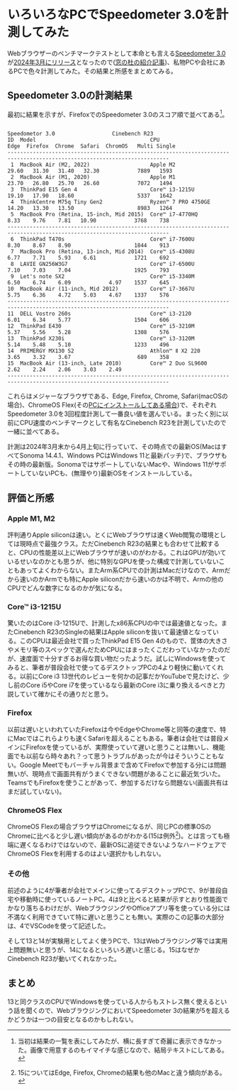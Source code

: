<!--
    https://qiita.com/belgianbeer/items/5d6a2cc4386f8b7fd03a
-->

# いろいろなPCでSpeedometer 3.0を計測してみた

Webブラウザーのベンチマークテストとして本命とも言える[Speedometer 3.0](https://browserbench.org/Speedometer3.0/)が[2024年3月にリリース](https://browserbench.org/announcements/speedometer3/)となったので([窓の杜の紹介記事](https://forest.watch.impress.co.jp/docs/news/1575562.html))、私物PCや会社にあるPCで色々計測してみた。その結果と所感をまとめてみる。

## Speedometer 3.0の計測結果

最初に結果を示すが、FirefoxでのSpeedometer 3.0のスコア順で並べてある[^table]。

[^table]:当初は結果の一覧を表にしてみたが、横に長すぎて奇麗に表示できなかった。画像で用意するのもイマイチな感じなので、結局テキストにしてある。

```text
                                                                          Speedometor 3.0                  Cinebench R23
ID  Model                                    CPU                   Edge  Firefox  Chrome  Safari  ChromOS   Multi Single
-------------------------------------------------------------------------------------------------------------------------
 1  MacBook Air (M2, 2022)                   Apple M2              29.60   31.30   31.40   32.30            7889   1593
 2  MacBook Air (M1, 2020)                   Apple M1              23.70   26.80   25.70   26.60            7072   1494
 3  ThinkPad E15 Gen 4                       Core™ i3-1215U        19.10   17.90   18.60                    5337   1642
 4  ThinkCentre M75q Tiny Gen2               Ryzen™ 7 PRO 4750GE   14.20   13.30   13.50                    8983   1264
 5  MacBook Pro (Retina, 15-inch, Mid 2015)  Core™ i7-4770HQ        8.33    9.76    7.81   10.90            3768    738
-------------------------------------------------------------------------------------------------------------------------
 6  ThinkPad T470s                           Core™ i7-7600U         8.30    8.67    8.90                    1844    913
 7  MacBook Pro (Retina, 13-inch, Mid 2014)  Core™ i5-4308U         6.77    7.71    5.93    6.61            1721    692
 8  LAVIE GN256W3G7                          Core™ i7-6500U         7.10    7.03    7.04                    1925    793
 9  Let's note SX2                           Core™ i5-3340M         6.50    6.74    6.09            4.97    1537    645
10  MacBook Air (11-inch, Mid 2012)          Core™ i7-3667U         5.75    6.36    4.72    5.03    4.67    1337    576
-------------------------------------------------------------------------------------------------------------------------
11  DELL Vostro 260s                         Core™ i3-2120          6.01    6.34    5.77                    1504    606
12  ThinkPad E430                            Core™ i5-3210M         5.37    5.56    5.28                    1308    576
13  ThinkPad X230i                           Core™ i3-3120M         5.14    5.48    5.10                    1233    496
14  PRIMERGY MX130 S2                        Athlon™ Ⅱ X2 220      3.65    3.32    3.67                     689    358
15  MacBook Air (13-inch, Late 2010)         Core™ 2 Duo SL9600     2.62    2.24    2.06    3.03    2.49
-------------------------------------------------------------------------------------------------------------------------
```

これらはメジャーなブラウザである、Edge, Firefox, Chrome, Safari(macOSの場合)、ChromeOS Flex(その[PCにインストールしてある場合](https://qiita.com/belgianbeer/items/b638c12150dc86911922))で、それぞれSpeedometer 3.0を3回程度計測して一番良い値を選んでいる。まったく別に以前にCPU速度のベンチマークとして有名なCinebench R23を計測していたので一緒に並べてある。

計測は2024年3月末から4月上旬に行っていて、その時点での最新OS(MacはすべてSonoma 14.4.1、Windows PCはWindows 11と最新パッチ)で、ブラウザもその時の最新版。SonomaではサポートしていないMacや、Windows 11がサポートしていないPCも、(無理やり)最新OSをインストールしている。

## 評価と所感

### Apple M1, M2

評判通りApple siliconは速い。とくにWebブラウザは速くWeb閲覧の環境としては現時点で最強クラス。ただCinebench R23の結果とも合わせて比較すると、CPUの性能差以上にWebブラウザが速いのがわかる。これはGPUが効いているせいなのかとも思うが、他に特別なGPUを使った構成で計測していないこともあってよくわからない。またArm系CPUでの計測はMacだけなので、Armだから速いのかArmでも特にApple siliconだから速いのかは不明で、Armの他のCPUでどんな数字になるのかが気になる。

### Core™ i3-1215U

驚いたのはCore i3-1215Uで、計測したx86系CPUの中では最速値となった。またCinebench R23のSingleの結果はApple siliconを抜いて最速値となっている。このCPUは最近会社で買ったThinkPad E15 Gen 4のもので、筐体の大きさやメモリ等のスペックで選んだためCPUにはまったくこだわっていなかったのだが、速度面で十分すぎるお得な買い物だったようだ。試しにWindowsを使ってみると、筆者が普段会社で使ってるデスクトップPCの4より軽快に動いてくれる。以前にCore i3 13世代のレビューを何かの記事だかYouTubeで見たけど、少し前のCore i5やCore i7を使っているなら最新のCore i3に乗り換えるべきと力説していて確かにその通りだと思う。

### Firefox

以前は遅いといわれていたFirefoxは今やEdgeやChrome等と同等の速度で、特にMacではこれらよりも速くSafariを超えることもある。筆者は会社では普段メインにFirefoxを使っているが、実際使っていて遅いと思うことは無いし、機能面でも以前なら時々あれ？って思うトラブルがあったが今はそういうこともない。Google Meetでもバーチャル背景まで含めてFirefoxで参加する分には問題無いが、現時点で画面共有がうまくできない問題があることに最近気づいた。TeamsでもFirefoxを使うことがあって、参加するだけなら問題ない(画面共有はまだ試していない)。

### ChromeOS Flex

ChromeOS Flexの場合ブラウザはChromeになるが、同じPCの標準OSのChromeに比べると少し遅い傾向があるのがわかる(15は例外[^mba])。とは言っても極端に遅くなるわけではないので、最新OSに追従できないようなハードウェアでChromeOS Flexを利用するのはよい選択かもしれない。

[^mba]:15についてはEdge, Firefox, Chromeの結果も他のMacと違う傾向がある。 

### その他

前述のように4が筆者が会社でメインに使ってるデスクトップPCで、9が普段自宅や移動時に使っているノートPC。4は9と比べると結果が示すとおり性能面でかなり落ちるわけだが、WebブラウジングやOfficeアプリ等を使っている分には不満なく利用できていて特に遅いと思うことも無い。実際のこの記事の大部分は、4でVSCodeを使って記述した。

そして13と14が実験用としてよく使うPCで、13はWebブラウジング等では実用上問題無いと思うが、14になるといろいろ遅いと感じる。15はなぜかCinebench R23が動いてくれなかった。

## まとめ

13と同クラスのCPUでWindowsを使っている人からもストレス無く使えるという話を聞くので、WebブラウジングにおいてSpeedometer 3の結果が5を超えるかどうかは一つの目安となるのかもしれない。

<!-- 
| ID | Model | CPU | SM3 <br> Edge | SM3 <br> Firefox | SM3 <br> Chrome | SM3 <br> Safari | SM3 <br> ChromOS | CB23 <br> Multi | CB23 <br> Single |
|:--:|-------|-----|-----:|--------:|-------:|-------:|-------------:|------:|-------:|
| 1 |  MacBook Air (M2, 2022) |  Apple M2 | 29.60  | 31.30  | 31.40  | 32.30  |  | 7889  | 1593  |
| 2 |  MacBook Air (M1, 2020) |  Apple M1 | 23.70  | 26.80  | 25.70  | 26.60  |  | 7072  | 1494  |
| 3 |  ThinkPad E15 Gen 4 |  Core™ i3-1215U | 19.10  | 17.90  | 18.60  |  |  | 5337  | 1642  |
| 4 |  ThinkCentre M75q Tiny Gen2 |  Ryzen™ 7 PRO 4750GE | 14.20  | 13.30  | 13.50  |  |  | 8983  | 1264  |
| 5 |  MacBook Pro (Retina, 15-inch, Mid 2015) |  Core™ i7-4770HQ | 8.33  | 9.76  | 7.81  | 10.90  |  | 3768  | 738  |
| 6 |  ThinkPad T470s |  Core™ i7-7600U | 8.30  | 8.67  | 8.90  |  |  | 1844  | 913  |
| 7 |  MacBook Pro (Retina, 13-inch, Mid 2014) |  Core™ i5-4308U | 6.77  | 7.71  | 5.93  | 6.61  |  | 1721  | 692  |
| 8 |  LAVIE GN256W3G7 |  Core™ i7-6500U | 7.10  | 7.03  | 7.04  |  |  | 1925  | 793  |
| 9 |  Let's note SX2 |  Core™ i5-3340M | 6.50  | 6.74  | 6.09  |  | 4.97  | 1537  | 645  |
| 10 |  MacBook Air (11-inch, Mid 2012) |  Core™ i7-3667U | 5.75  | 6.36  | 4.72  | 5.03  | 4.67  | 1337  | 576  |
| 11 |  DELL Vostro 260s |  Core™ i3-2120 | 6.01  | 6.34  | 5.77  |  |  | 1504  | 606  |
| 12 |  ThinkPad E430 |  Core™ i5-3210M | 5.37  | 5.56  | 5.28  |  |  | 1308  | 576  |
| 13 |  ThinkPad X230i |  Core™ i3-3120M | 5.14  | 5.48  | 5.10  |  |  | 1233  | 496  |
| 14 |  PRIMERGY MX130 S2 |  Athlon™ Ⅱ X2 220 | 3.65  | 3.32  | 3.67  |  |  | 689  | 358  |
| 15 |  MacBook Air (13-inch, Late 2010) |  Core™ 2 Duo SL9600 | 2.62  | 2.24  | 2.06  | 3.03  | 2.49  |  |  |
-->
